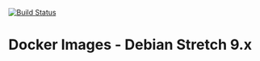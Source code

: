 [![Build Status](https://travis-ci.org/antwal/docker-debian-stretch.svg?branch=master)](https://travis-ci.org/antwal/docker-debian-stretch)

# Docker Images - Debian Stretch 9.x

